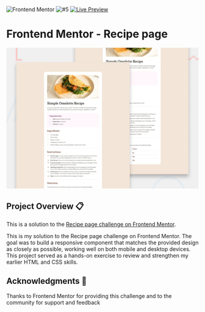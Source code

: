 ![Frontend Mentor](https://img.shields.io/badge/Frontend%20Mentor-Challenge-4BC0F0?logo=frontendmentor&logoColor=white) ![#5](https://img.shields.io/badge/%235-red) [![Live Preview](https://img.shields.io/badge/Live-Preview-green)](https://svitlanarudova.github.io/recipe-page/)

# Frontend Mentor - Recipe page

![Design preview for the Recipe page coding challenge](./preview.jpg)

## Project Overview 📋 

This is a solution to the [Recipe page challenge on Frontend Mentor](https://www.frontendmentor.io/challenges/recipe-page-KiTsR8QQKm).

This is my solution to the Recipe page challenge on Frontend Mentor.
The goal was to build a responsive component that matches the provided design as closely as possible, working well on both mobile and desktop devices.
This project served as a hands-on exercise to review and strengthen my earlier HTML and CSS skills.

##  Acknowledgments 🙏
Thanks to Frontend Mentor for providing this challenge and to the community for support and feedback
